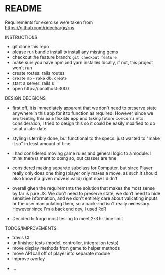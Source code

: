 # README

Requirements for exercise were taken from https://github.com/ridecharge/rps

INSTRUCTIONS
- git clone this repo
- please run bundle install to install any missing gems
- checkout the feature branch: `git checkout feature`
- make sure you have npm and yarn installed locally, if not, this project won't run
- create routes: rails routes
- create db - rake db: create
- start a server: rails s
- open https://localhost:3000

DESIGN DECISIONS
- first off, it is immediately apparent that we don't need to preserve state anywhere in this app for it to function as required. However, since we are treating this as a flexible app and taking future concerns into consideration, I tried to design this so it could be easily modified to do so at a later date.

- styling is terribly done, but functional to the specs. just wanted to "make it so" in least amount of time

- I had considered moving game rules and general logic to a module. I think there is merit to doing so, but classes are fine 

- considered making separate subclass for Computer, but since Player really only does one thing (player only makes a move, as such it should also know if a given move is valid) right now I didn't

- overall given the requirements the solution that makes the most sense by far is pure JS. We don't need to preserve state, we don't need to hide sensitive information, and we don't entirely care about validating inputs or the user manipulating them, so a back-end isn't really necessary. However since I'm a back end dev, I used RoR

- Decided to forgo most testing to meet 2-3 hr time limit

TODOS/IMPROVEMENTS
  - travis CI
  - unfinished tests (model, controller, integration tests)
  - move display methods from game to helper methods
  - move API call off of player into separate module
  - improve overlay

* ...
